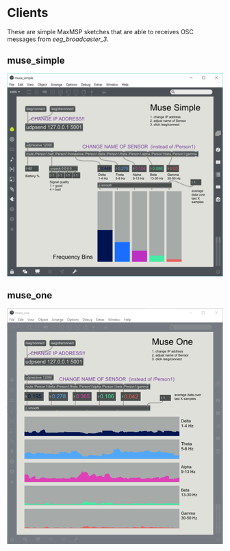 ﻿﻿﻿﻿﻿﻿﻿﻿﻿﻿﻿﻿﻿﻿﻿﻿﻿﻿﻿﻿﻿﻿﻿﻿
# Clients

These are simple MaxMSP sketches that are able to receives OSC messages from *eeg\_broadcaster\_3*.

## muse_simple
<img src="https://raw.githubusercontent.com/evsc/eegOSCworkshop/master/clients/_imgs/max_muse_simple.png"/>

## muse_one
<img src="https://raw.githubusercontent.com/evsc/eegOSCworkshop/master/clients/_imgs/max_muse_one.png"/>



































